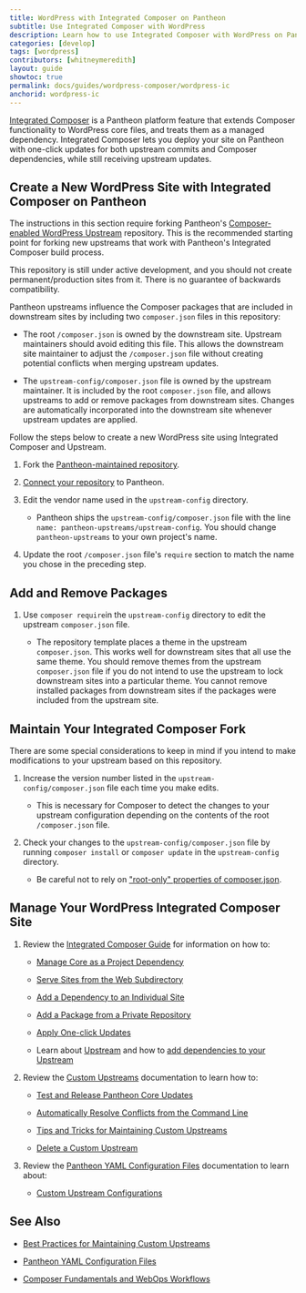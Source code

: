 ```yaml
---
title: WordPress with Integrated Composer on Pantheon
subtitle: Use Integrated Composer with WordPress 
description: Learn how to use Integrated Composer with WordPress on Pantheon.
categories: [develop]
tags: [wordpress]
contributors: [whitneymeredith]
layout: guide
showtoc: true
permalink: docs/guides/wordpress-composer/wordpress-ic
anchorid: wordpress-ic
---
```


[Integrated Composer](/guides/integrated-composer) is a Pantheon platform feature that extends Composer functionality to WordPress core files, and treats them as a managed dependency. Integrated Composer lets you deploy your site on Pantheon with one-click updates for both upstream commits and Composer dependencies, while still receiving upstream updates.

## Create a New WordPress Site with Integrated Composer on Pantheon 

The instructions in this section require forking Pantheon's [Composer-enabled WordPress Upstream](https://github.com/pantheon-upstreams/wordpress-project) repository. This is the recommended starting point for forking new upstreams that work with Pantheon's Integrated Composer build process.

This repository is still under active development, and you should not create permanent/production sites from it. There is no guarantee of backwards compatibility. 

Pantheon upstreams influence the Composer packages that are included in downstream sites by including two `composer.json` files in this repository:

- The root `/composer.json` is owned by the downstream site. Upstream maintainers should avoid editing this file. This allows the downstream site maintainer to adjust the `/composer.json` file without creating potential conflicts when merging upstream updates.

- The `upstream-config/composer.json` file is owned by the upstream maintainer. It is included by the root `composer.json` file, and allows upstreams to add or remove packages from downstream sites. Changes are automatically incorporated into the downstream site whenever upstream updates are applied.

Follow the steps below to create a new WordPress site using Integrated Composer and Upstream.

1. Fork the [Pantheon-maintained repository](https://github.com/pantheon-upstreams/wordpress-project).

1. [Connect your repository](/create-custom-upstream#connect-repository-to-pantheon) to Pantheon.

1. Edit the vendor name used in the `upstream-config` directory.

    - Pantheon ships the `upstream-config/composer.json` file with the line `name: pantheon-upstreams/upstream-config`. You should change `pantheon-upstreams` to your own project's name. 

1. Update the root `/composer.json` file's `require` section to match the name you chose in the preceding step.

## Add and Remove Packages

1. Use `composer require`in the `upstream-config` directory to edit the upstream `composer.json` file.

    - The repository template places a theme in the upstream `composer.json`. This works well for downstream sites that all use the same theme. You should remove themes from the upstream `composer.json` file if you do not intend to use the upstream to lock downstream sites into a particular theme. You cannot remove installed packages from downstream sites if the packages were included from the upstream site. 

## Maintain Your Integrated Composer Fork

 There are some special considerations to keep in mind if you intend to make modifications to your upstream based on this repository.

1. Increase the version number listed in the `upstream-config/composer.json` file each time you make edits.

    - This is necessary for Composer to detect the changes to your upstream configuration depending on the contents of the root `/composer.json` file. 

1. Check your changes to the `upstream-config/composer.json` file by running `composer install` or `composer update` in the `upstream-config` directory. 

    - Be careful not to rely on ["root-only" properties of composer.json](https://getcomposer.org/doc/04-schema.md).

## Manage Your WordPress Integrated Composer Site

1. Review the [Integrated Composer Guide](/guides/integrated-composer) for information on how to:

    - [Manage Core as a Project Dependency](/guides/composer#managing-core-as-a-project-dependency)

    - [Serve Sites from the Web Subdirectory](/nested-docroot)

    - [Add a Dependency to an Individual Site](/guides/integrated-composer#add-a-dependency-to-an-individual-site)

    - [Add a Package from a Private Repository](/guides/integrated-composer#add-a-package-from-a-private-repository)

    - [Apply One-click Updates](/guides/integrated-composer#apply-one-click-updates)

    - Learn about [Upstream](/guides/integrated-composer#upstream) and how to [add dependencies to your Upstream](/guides/integrated-composer#how-to-add-dependencies-to-your-upstream)

1. Review the [Custom Upstreams](/maintain-custom-upstream) documentation to learn how to:

    - [Test and Release Pantheon Core Updates](/maintain-custom-upstream#test-and-release-pantheon-core-updates)

    - [Automatically Resolve Conflicts from the Command Line](/maintain-custom-upstream#automatically-resolve-from-the-command-line)

    - [Tips and Tricks for Maintaining Custom Upstreams](/maintain-custom-upstream#delete-custom-upstream)

    - [Delete a Custom Upstream](/maintain-custom-upstream#delete-custom-upstream)

1. Review the [Pantheon YAML Configuration Files](/pantheon-yml) documentation to learn about:

    - [Custom Upstream Configurations](/pantheon-yml#custom-upstream-configurations)


## See Also

- [Best Practices for Maintaining Custom Upstreams](/maintain-custom-upstream) 

- [Pantheon YAML Configuration Files](/pantheon-yml)

- [Composer Fundamentals and WebOps Workflows](/guides/composer)